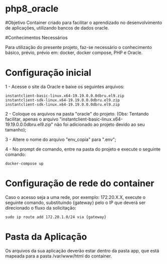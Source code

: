 # php8_oracle

#Objetivo
Container criado para facilitar o aprendizado no desenvolvimento de aplicações, utilizando bancos de dados oracle.

#Conhecimentos Necessários

  Para utilização do presente projeto, faz-se necessário o conhecimento básico, prévio, prévio em: docker, docker compose, PHP e Oracle.


# Configuração inicial
  1 - Acesse o site da Oracle e baixe os seguintes arquivos:

    instantclient-basic-linux.x64-19.19.0.0.0dbru.el9.zip
    instantclient-sdk-linux.x64-19.19.0.0.0dbru.el9.zip
    instantclient-sdk-linux.x64-19.19.0.0.0dbru.el9.zip

  2 - Coloque os arquivos na pasta "oracle" do projeto. (Obs: Tentando facilitar, apenas o arquivo "instantclient-basic-linux.x64-19.19.0.0.0dbru.el9.zip" não foi adicionado ao projeto devido ao seu tamanho);

  3 - Altere o nome do arquivo "env_copia" para ".env";
  
  4 - No prompt de comando, entre na pasta do projeto e execute o seguinte comando:
            
    docker-compose up

# Configuração de rede do container

  Caso o acesso seja a uma rede, por exemplo: 172.20.X.X, execute o seguinte comando, substituindo {gateway} pelo o IP que deverá ser direcionado o fluxo da solicitação:
  
    sudo ip route add 172.20.1.0/24 via {gateway}

# Pasta da Aplicação

  Os arquivos da sua aplicação deverão estar dentro da pasta app, que está mapeada para a pasta /var/www/html do container.
